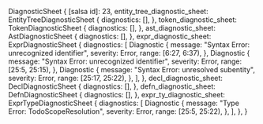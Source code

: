 DiagnosticSheet {
    [salsa id]: 23,
    entity_tree_diagnostic_sheet: EntityTreeDiagnosticSheet {
        diagnostics: [],
    },
    token_diagnostic_sheet: TokenDiagnosticSheet {
        diagnostics: [],
    },
    ast_diagnostic_sheet: AstDiagnosticSheet {
        diagnostics: [],
    },
    expr_diagnostic_sheet: ExprDiagnosticSheet {
        diagnostics: [
            Diagnostic {
                message: "Syntax Error: unrecognized identifier",
                severity: Error,
                range: [6:27, 6:37),
            },
            Diagnostic {
                message: "Syntax Error: unrecognized identifier",
                severity: Error,
                range: [25:5, 25:15),
            },
            Diagnostic {
                message: "Syntax Error: unresolved subentity",
                severity: Error,
                range: [25:17, 25:22),
            },
        ],
    },
    decl_diagnostic_sheet: DeclDiagnosticSheet {
        diagnostics: [],
    },
    defn_diagnostic_sheet: DefnDiagnosticSheet {
        diagnostics: [],
    },
    expr_ty_diagnostic_sheet: ExprTypeDiagnosticSheet {
        diagnostics: [
            Diagnostic {
                message: "Type Error: TodoScopeResolution",
                severity: Error,
                range: [25:5, 25:22),
            },
        ],
    },
}